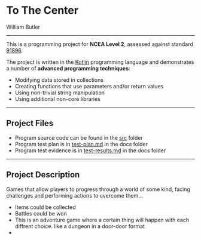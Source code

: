 # To The Center

William Butler

---

This is a programming project for **NCEA Level 2**, assessed against standard [91896](as91896.pdf).

The project is written in the [Kotlin](https://kotlinlang.org) programming language and demonstrates a number of **advanced programming techniques**:
- Modifying data stored in collections
- Creating functions that use parameters and/or return values
- Using non-trivial string manipulation
- Using additional non-core libraries



---

## Project Files

- Program source code can be found in the [src](src/Main.kt) folder
- Program test plan is in [test-plan.md](docs/test-plan.md) in the docs folder
- Program test evidence is in [test-results.md](docs/test-results.md) in the docs folder

---

## Project Description

Games that allow players to progress through a world of some kind, facing challenges and performing actions to overcome them...
- Items could be collected
- Battles could be won
- This is an adventure game where a certain thing will happen with each diffrent choice.
like a dungeon in a door-door format
- 

